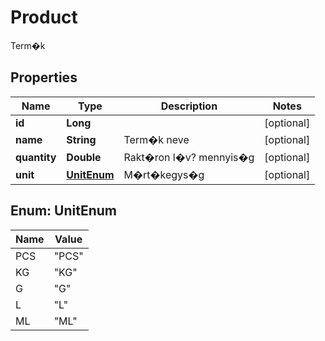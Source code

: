 

# Product

Term�k

## Properties

| Name | Type | Description | Notes |
|------------ | ------------- | ------------- | -------------|
|**id** | **Long** |  |  [optional] |
|**name** | **String** | Term�k neve |  [optional] |
|**quantity** | **Double** | Rakt�ron l�v? mennyis�g |  [optional] |
|**unit** | [**UnitEnum**](#UnitEnum) | M�rt�kegys�g |  [optional] |



## Enum: UnitEnum

| Name | Value |
|---- | -----|
| PCS | &quot;PCS&quot; |
| KG | &quot;KG&quot; |
| G | &quot;G&quot; |
| L | &quot;L&quot; |
| ML | &quot;ML&quot; |



